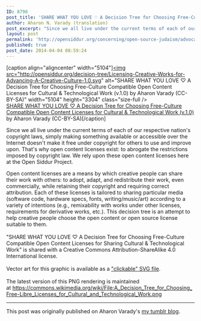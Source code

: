 ```yaml
---
ID: 8798
post_title: 'SHARE WHAT YOU LOVE ♡ A Decision Tree for Choosing Free-Culture Compatible Open Content Licenses for Cultural &#038; Technological Work'
author: Aharon N. Varady (translation)
post_excerpt: "Since we all live under the current terms of each of our respective nation's copyright laws, simply making something available or accessible over the Internet doesn't make it free under copyright for others to use and improve upon. That's why open content licenses exist: to abrogate the restrictions imposed by copyright law. We rely upon these open content licenses here at the Open Siddur Project."
layout: post
permalink: 'http://opensiddur.org/concerning/open-source-judaism/advocacy/share-what-you-love-%e2%99%a1-a-decision-tree-for-choosing-free-culture-compatible-open-content-licenses-for-cultural-technological-work/'
published: true
post_date: 2014-04-04 08:59:24
---
```

[caption align="aligncenter" width="5104"]<a href="http://opensiddur.org/decision-tree/"><img src="http://opensiddur.org/decision-tree/Licensing-Creative-Works-for-Advancing-A-Creative-Culture-1.0.svg" alt="SHARE WHAT YOU LOVE ♡ A Decision Tree for Choosing Free-Culture Compatible Open Content Licenses for Cultural &amp; Technological Work (v.1.0) by Aharon Varady (CC-BY-SA)" width="5104" height="3304" class="size-full /></a> <br /><a href="http://opensiddur.org/decision-tree/">SHARE WHAT YOU LOVE ♡ A Decision Tree for Choosing Free-Culture Compatible Open Content Licenses for Cultural & Technological Work (v.1.0)</a> by Aharon Varady (CC-BY-SA)[/caption]

Since we all live under the current terms of each of our respective nation's copyright laws, simply making something available or accessible over the Internet doesn't make it free under copyright for others to use and improve upon. That's why open content licenses exist: to abrogate the restrictions imposed by copyright law. We rely upon these open content licenses here at the Open Siddur Project.

Open content licenses are a means by which creative people can share their work with others: to adopt, adapt, and redistribute their work, even commercially, while retaining their copyright and requiring correct attribution. Each of these licenses is tailored to sharing particular media (software code, hardware specs, fonts, writing/music/art) according to a variety of intentions (e.g., remixability with works under other licenses, requirements for derivative works, etc.). This decision tree is an attempt to help creative people choose the open content or open source license suitable to them.<br /><br />"SHARE WHAT YOU LOVE ♡&nbsp;A Decision Tree for Choosing&nbsp;Free-Culture Compatible Open Content Licenses&nbsp;for Sharing Cultural &amp; Technological Work" is shared with a Creative Commons Attribution-ShareAlike 4.0 International license.<br /><br />Vector art for this graphic is available as a <a href="http://opensiddur.org/decision-tree/">"clickable" SVG file</a>.<br /><br />The latest version of this PNG rendering is maintained at&nbsp;<a href="https://commons.wikimedia.org/wiki/File:A_Decision_Tree_for_Choosing_Free-Libre_Licenses_for_Cultural_and_Technological_Work.png">https://commons.wikimedia.org/wiki/File:A_Decision_Tree_for_Choosing_Free-Libre_Licenses_for_Cultural_and_Technological_Work.png</a>

<hr />

This post was originally published on Aharon Varady's <a href="http://aharonium.tumblr.com/post/81590562438/since-we-all-live-under-the-current-terms-of-each">my tumblr blog</a>.